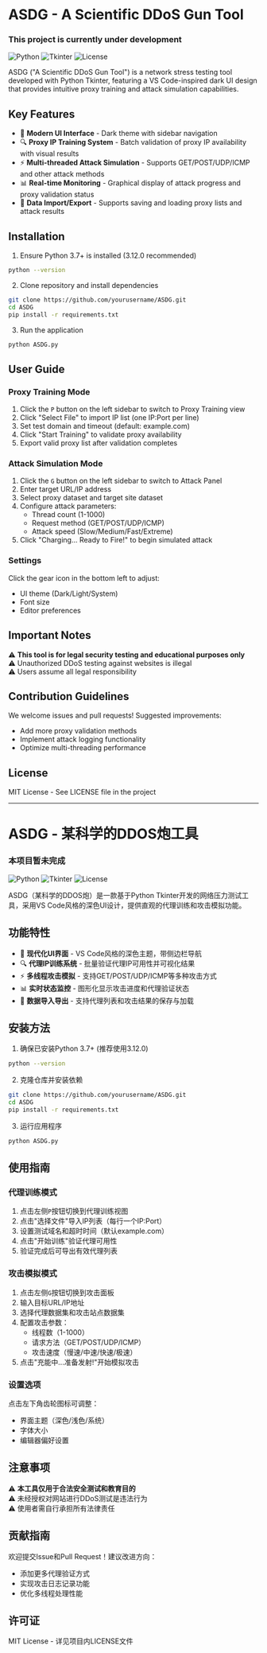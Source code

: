 # ASDG - A Scientific DDoS Gun Tool

### This project is currently under development

![Python](https://img.shields.io/badge/Python-3.7+-blue?logo=python)
![Tkinter](https://img.shields.io/badge/GUI-Tkinter-green)
![License](https://img.shields.io/badge/License-MIT-orange)

ASDG ("A Scientific DDoS Gun Tool") is a network stress testing tool developed with Python Tkinter, featuring a VS Code-inspired dark UI design that provides intuitive proxy training and attack simulation capabilities.

## Key Features

- 🎨 **Modern UI Interface** - Dark theme with sidebar navigation
- 🔍 **Proxy IP Training System** - Batch validation of proxy IP availability with visual results
- ⚡ **Multi-threaded Attack Simulation** - Supports GET/POST/UDP/ICMP and other attack methods
- 📊 **Real-time Monitoring** - Graphical display of attack progress and proxy validation status
- 📁 **Data Import/Export** - Supports saving and loading proxy lists and attack results

## Installation

1. Ensure Python 3.7+ is installed (3.12.0 recommended)
```bash
python --version
```

2. Clone repository and install dependencies
```bash
git clone https://github.com/yourusername/ASDG.git
cd ASDG
pip install -r requirements.txt
```

3. Run the application
```bash
python ASDG.py
```

## User Guide

### Proxy Training Mode

1. Click the `P` button on the left sidebar to switch to Proxy Training view
2. Click "Select File" to import IP list (one IP:Port per line)
3. Set test domain and timeout (default: example.com)
4. Click "Start Training" to validate proxy availability
5. Export valid proxy list after validation completes

### Attack Simulation Mode

1. Click the `G` button on the left sidebar to switch to Attack Panel
2. Enter target URL/IP address
3. Select proxy dataset and target site dataset
4. Configure attack parameters:
   - Thread count (1-1000)
   - Request method (GET/POST/UDP/ICMP)
   - Attack speed (Slow/Medium/Fast/Extreme)
5. Click "Charging... Ready to Fire!" to begin simulated attack

### Settings

Click the gear icon in the bottom left to adjust:
- UI theme (Dark/Light/System)
- Font size
- Editor preferences

## Important Notes

⚠️ **This tool is for legal security testing and educational purposes only**  
⚠️ Unauthorized DDoS testing against websites is illegal  
⚠️ Users assume all legal responsibility  

## Contribution Guidelines

We welcome issues and pull requests! Suggested improvements:
- Add more proxy validation methods
- Implement attack logging functionality
- Optimize multi-threading performance

## License

MIT License - See LICENSE file in the project

---

# ASDG - 某科学的DDOS炮工具

### 本项目暂未完成

![Python](https://img.shields.io/badge/Python-3.7+-blue?logo=python)
![Tkinter](https://img.shields.io/badge/GUI-Tkinter-green)
![License](https://img.shields.io/badge/License-MIT-orange)

ASDG（某科学的DDOS炮）是一款基于Python Tkinter开发的网络压力测试工具，采用VS Code风格的深色UI设计，提供直观的代理训练和攻击模拟功能。

## 功能特性

- 🎨 **现代化UI界面** - VS Code风格的深色主题，带侧边栏导航
- 🔍 **代理IP训练系统** - 批量验证代理IP可用性并可视化结果
- ⚡ **多线程攻击模拟** - 支持GET/POST/UDP/ICMP等多种攻击方式
- 📊 **实时状态监控** - 图形化显示攻击进度和代理验证状态
- 📁 **数据导入导出** - 支持代理列表和攻击结果的保存与加载

## 安装方法

1. 确保已安装Python 3.7+ (推荐使用3.12.0)
```bash
python --version
```

2. 克隆仓库并安装依赖
```bash
git clone https://github.com/yourusername/ASDG.git
cd ASDG
pip install -r requirements.txt
```

3. 运行应用程序
```bash
python ASDG.py
```

## 使用指南

### 代理训练模式

1. 点击左侧`P`按钮切换到代理训练视图
2. 点击"选择文件"导入IP列表（每行一个IP:Port）
3. 设置测试域名和超时时间（默认example.com）
4. 点击"开始训练"验证代理可用性
5. 验证完成后可导出有效代理列表

### 攻击模拟模式

1. 点击左侧`G`按钮切换到攻击面板
2. 输入目标URL/IP地址
3. 选择代理数据集和攻击站点数据集
4. 配置攻击参数：
   - 线程数（1-1000）
   - 请求方法（GET/POST/UDP/ICMP）
   - 攻击速度（慢速/中速/快速/极速）
5. 点击"充能中...准备发射!"开始模拟攻击

### 设置选项

点击左下角齿轮图标可调整：
- 界面主题（深色/浅色/系统）
- 字体大小
- 编辑器偏好设置

## 注意事项

⚠️ **本工具仅用于合法安全测试和教育目的**  
⚠️ 未经授权对网站进行DDoS测试是违法行为  
⚠️ 使用者需自行承担所有法律责任  

## 贡献指南

欢迎提交Issue和Pull Request！建议改进方向：
- 添加更多代理验证方式
- 实现攻击日志记录功能
- 优化多线程处理性能

## 许可证

MIT License - 详见项目内LICENSE文件